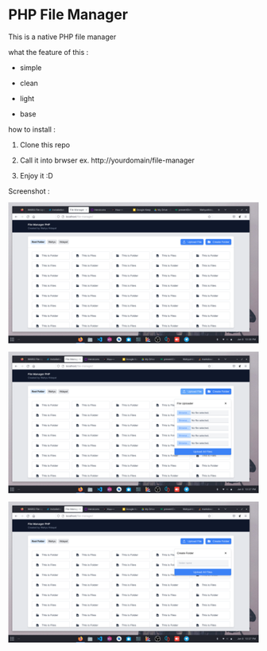 # PHP File Manager

This is a native PHP file manager

what the feature of this :

- simple

- clean

- light

- base

how to install :

1. Clone this repo

2. Call it into brwser ex. http://yourdomain/file-manager

3. Enjoy it :D

Screenshot :

![1](screenshots/1.png)

![2](screenshots/2.png)

![3](screenshots/3.png)
